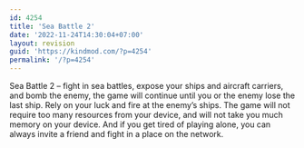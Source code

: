 ```yaml
---
id: 4254
title: 'Sea Battle 2'
date: '2022-11-24T14:30:04+07:00'
layout: revision
guid: 'https://kindmod.com/?p=4254'
permalink: '/?p=4254'
---
```


Sea Battle 2 – fight in sea battles, expose your ships and aircraft carriers, and bomb the enemy, the game will continue until you or the enemy lose the last ship. Rely on your luck and fire at the enemy’s ships. The game will not require too many resources from your device, and will not take you much memory on your device. And if you get tired of playing alone, you can always invite a friend and fight in a place on the network.
